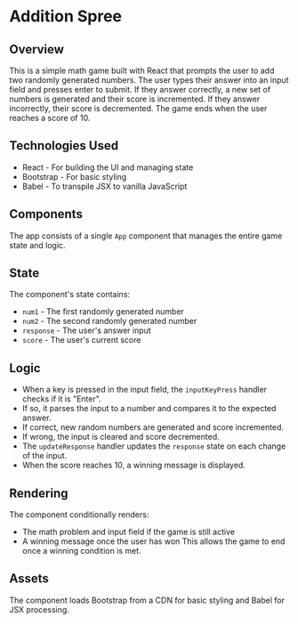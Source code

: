 # Addition Spree

## Overview
This is a simple math game built with React that prompts the user to add two randomly generated numbers. The user types their answer into an input field and presses enter to submit. If they answer correctly, a new set of numbers is generated and their score is incremented. If they answer incorrectly, their score is decremented. The game ends when the user reaches a score of 10.

## Technologies Used
- React - For building the UI and managing state
- Bootstrap - For basic styling
- Babel - To transpile JSX to vanilla JavaScript

## Components
The app consists of a single `App` component that manages the entire game state and logic.

## State
The component's state contains:
- `num1` - The first randomly generated number
- `num2` - The second randomly generated number
- `response` - The user's answer input
- `score` - The user's current score

## Logic
- When a key is pressed in the input field, the `inputKeyPress` handler checks if it is "Enter".
- If so, it parses the input to a number and compares it to the expected answer.
- If correct, new random numbers are generated and score incremented.
- If wrong, the input is cleared and score decremented.
- The `updateResponse` handler updates the `response` state on each change of the input.
- When the score reaches 10, a winning message is displayed.

## Rendering
The component conditionally renders:
- The math problem and input field if the game is still active
- A winning message once the user has won
This allows the game to end once a winning condition is met.

## Assets
The component loads Bootstrap from a CDN for basic styling and Babel for JSX processing.

